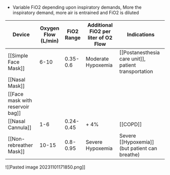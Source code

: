 - Variable FiO2 depending upon inspiratory demands, More the inspiratory demand, more air is entrained and FiO2 is diluted

| Device                           | Oxygen Flow (L/min) | FiO2 Range | Additional FiO2 per liter of O2 Flow | Indications                                          |
| -------------------------------- | ------------------- | ---------- | ------------------------------------ | ---------------------------------------------------- |
| [[Simple Face Mask]]             | 6-10                | 0.35-0.6   | Moderate Hypoxemia                   | [[Postanesthesia care unit]], patient transportation |
| [[Nasal Mask]]                   |                     |            |                                      |                                                      |
| [[Face mask with reservoir bag]] |                     |            |                                      |                                                      |
| [[Nasal Cannula]]                | 1-6                 | 0.24-0.45  | + 4%                                 | [[COPD]]                                             |
| [[Non-rebreather Mask]]          | 10-15               | 0.8-0.95   | Severe Hypoxemia                     | Severe [[Hypoxemia]] (but patient can breathe)       |


![[Pasted image 20231101171850.png]]